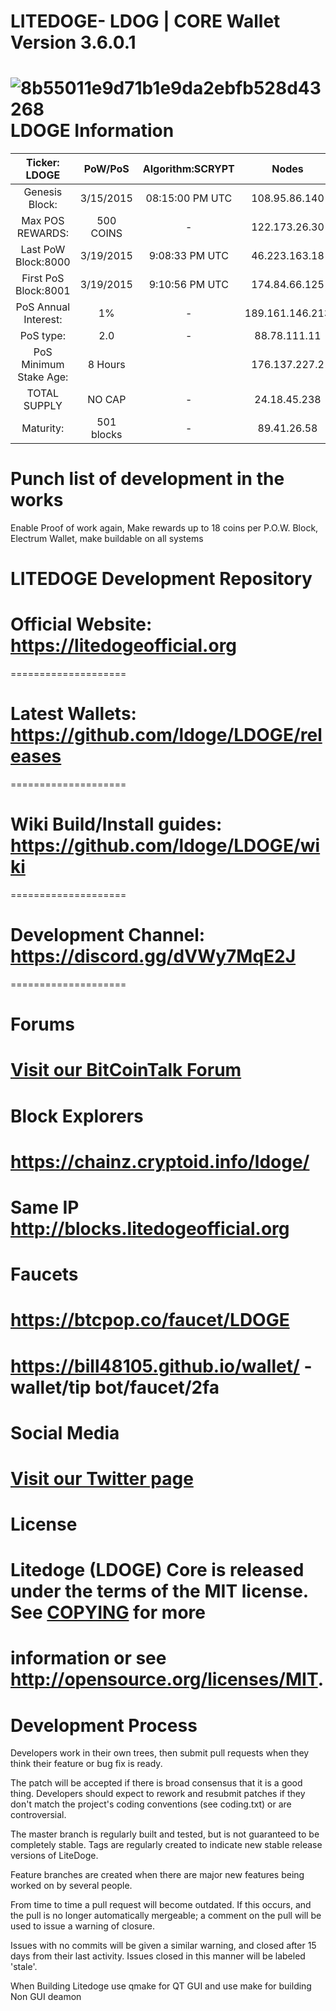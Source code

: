 # LITEDOGE- LDOG | CORE Wallet Version 3.6.0.1 
![8b55011e9d71b1e9da2ebfb528d43268](https://github.com/ldoge/LDOGE/blob/master/src/qt/res/icons/litedogecoin-128.png) 
LDOGE Information
====================

 Ticker: LDOGE          | PoW/PoS         | Algorithm:SCRYPT    |     Nodes         |     Ports
:----------------------:|:---------------:|:----------------:|:-----------------:|:-------------:
 Genesis Block:         | 3/15/2015       | 08:15:00 PM UTC  |  108.95.86.140    |     MAINNET 
 Max POS REWARDS:       | 500 COINS       | -                |  122.173.26.30    |     PORT 17014
 Last PoW Block:8000    | 3/19/2015       |  9:08:33 PM UTC  |  46.223.163.18    |     RCP  17015
 First PoS Block:8001   | 3/19/2015       | 9:10:56  PM UTC  |  174.84.66.125    |-    
 PoS Annual Interest:   | 1%              | -                |  189.161.146.213  |     TESTNET
 PoS type:              | 2.0             | -                |  88.78.111.11     |     PORT
 PoS Minimum Stake Age: | 8 Hours         |                  |  176.137.227.2    |     RCP
 TOTAL SUPPLY           | NO CAP          | -                |  24.18.45.238     |-
 Maturity:              |501 blocks       | -                |  89.41.26.58      | - 

        
# Punch list of development in the works 

Enable Proof of work again, Make rewards up to 18 coins per P.O.W. Block, Electrum Wallet, make buildable on all systems

# LITEDOGE Development Repository

# Official Website: https://litedogeofficial.org
====================

# Latest Wallets: https://github.com/ldoge/LDOGE/releases
====================

# Wiki Build/Install guides: https://github.com/ldoge/LDOGE/wiki
====================

# Development Channel: https://discord.gg/dVWy7MqE2J
====================

Forums
====================
# [Visit our BitCoinTalk Forum](https://bitcointalk.org/index.php?topic=1308769.0)

Block Explorers
====================
# https://chainz.cryptoid.info/ldoge/
# Same IP http://blocks.litedogeofficial.org


Faucets
====================
# https://btcpop.co/faucet/LDOGE
# https://bill48105.github.io/wallet/ -wallet/tip bot/faucet/2fa

Social Media
====================
# [Visit our Twitter page](https://twitter.com/litedoge2018)

License
====================
# Litedoge (LDOGE) Core is released under the terms of the MIT license. See [COPYING](COPYING) for more
# information or see http://opensource.org/licenses/MIT.

# Development Process 

Developers work in their own trees, then submit pull requests when they think their feature or bug fix is ready.

The patch will be accepted if there is broad consensus that it is a good thing. Developers should expect to rework and resubmit patches if they don't match the project's coding conventions (see coding.txt) or are controversial.

The master branch is regularly built and tested, but is not guaranteed to be completely stable. Tags are regularly created to indicate new stable release versions of LiteDoge.

Feature branches are created when there are major new features being worked on by several people.

From time to time a pull request will become outdated. If this occurs, and the pull is no longer automatically mergeable; a comment on the pull will be used to issue a warning of closure. 

Issues with no commits will be given a similar warning, and closed after 15 days from their last activity. Issues closed in this manner will be labeled 'stale'.

When Building Litedoge use qmake for QT GUI and use make for building Non GUI deamon 

